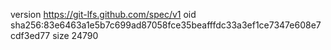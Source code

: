 version https://git-lfs.github.com/spec/v1
oid sha256:83e6463a1e5b7c699ad87058fce35beafffdc33a3ef1ce7347e608e7cdf3ed77
size 24790
